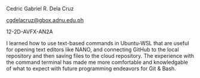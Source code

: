 Cedric Gabriel R. Dela Cruz

cgdelacruz@gbox.adnu.edu.ph

12-2D-AVFX-AN2A

I learned how to use text-based commands in Ubuntu-WSL that are useful for opening text editors like NANO, and connecting GitHub to the
local repository and then saving files to the cloud repository. The experience with the command terminal has made me more comfortable and 
knowledgable of what to expect with future programming endeavors for Git & Bash.
